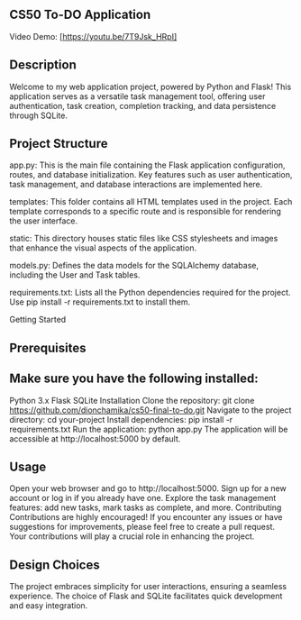 ## CS50 To-DO Application
Video Demo: [https://youtu.be/7T9Jsk_HRpI]


## Description
Welcome to my web application project, powered by Python and Flask! This application serves as a versatile task management tool, offering user authentication, task creation, completion tracking, and data persistence through SQLite.


## Project Structure
app.py: This is the main file containing the Flask application configuration, routes, and database initialization. Key features such as user authentication, task management, and database interactions are implemented here.

templates: This folder contains all HTML templates used in the project. Each template corresponds to a specific route and is responsible for rendering the user interface.

static: This directory houses static files like CSS stylesheets and images that enhance the visual aspects of the application.

models.py: Defines the data models for the SQLAlchemy database, including the User and Task tables.

requirements.txt: Lists all the Python dependencies required for the project. Use pip install -r requirements.txt to install them.

Getting Started

## Prerequisites
## Make sure you have the following installed:

Python 3.x
Flask
SQLite
Installation
Clone the repository: git clone https://github.com/dionchamika/cs50-final-to-do.git
Navigate to the project directory: cd your-project
Install dependencies: pip install -r requirements.txt
Run the application: python app.py
The application will be accessible at http://localhost:5000 by default.

## Usage
Open your web browser and go to http://localhost:5000.
Sign up for a new account or log in if you already have one.
Explore the task management features: add new tasks, mark tasks as complete, and more.
Contributing
Contributions are highly encouraged! If you encounter any issues or have suggestions for improvements, please feel free to create a pull request. Your contributions will play a crucial role in enhancing the project.

## Design Choices
The project embraces simplicity for user interactions, ensuring a seamless experience. The choice of Flask and SQLite facilitates quick development and easy integration.
